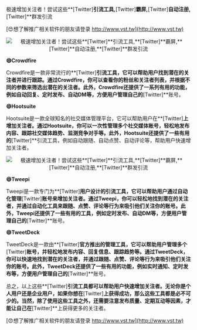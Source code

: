 极速增加关注者！尝试这些**[Twitter]**引流工具,**[Twitter]**霸屏,**[Twitter]**自动注册,**[Twitter]**群发引流

[😍想了解推广相关软件的朋友请登录 http://www.vst.tw](http://www.vst.tw)

 <center><img src="https://vst.tw/MP4/tuiguang/png/6.png" alt="极速增加关注者！尝试这些**[Twitter]**引流工具,**[Twitter]**霸屏,**[Twitter]**自动注册,**[Twitter]**群发引流"></center>

**😄Crowdfire**

Crowdfire是一款非常流行的**[Twitter]**引流工具，它可以帮助用户找到潜在的关注者并进行跟踪。通过Crowdfire，你可以查看你的粉丝和关注者列表，并根据不同的参数来筛选出潜在的关注者。此外，Crowdfire还提供了一系列有用的功能，例如自动回复、定时发布、自动DM等，方便用户管理自己的**[Twitter]**账号。

**😄Hootsuite**

Hootsuite是一款全球知名的社交媒体管理平台，它可以帮助用户在**[Twitter]**上增加关注者。通过Hootsuite，你可以一次性管理多个社交媒体账号，轻松地发布内容、跟踪社交媒体趋势、监测竞争对手等。此外，Hootsuite还提供了一些有用的**[Twitter]**引流工具，例如自动跟随、自动点赞、自动评论等，帮助用户快速增加关注者。

 <center><img src="https://vst.tw/MP4/tuiguang/png/5.png" alt="极速增加关注者！尝试这些**[Twitter]**引流工具,**[Twitter]**霸屏,**[Twitter]**自动注册,**[Twitter]**群发引流"></center>

**😄Tweepi**

Tweepi是一款专门为**[Twitter]**用户设计的引流工具，它可以帮助用户通过自动化管理**[Twitter]**账号来增加关注者。通过Tweepi，你可以轻松地找到潜在的关注者，并通过自动化工具来跟随、点赞、评论等行为来吸引他们关注你的账号。此外，Tweepi还提供了一些有用的工具，例如定时发布、自动DM等，方便用户管理自己的**[Twitter]**账号。

**😄TweetDeck**

TweetDeck是一款由**[Twitter]**官方推出的管理工具，它可以帮助用户管理多个**[Twitter]**账号，并轻松地发布内容、回复信息、跟踪趋势等。通过TweetDeck，你可以快速地找到潜在的关注者，并通过跟随、点赞、评论等行为来吸引他们关注你的账号。此外，TweetDeck还提供了一些有用的功能，例如实时通知、定时发布等，方便用户管理自己的**[Twitter]**账号。

总之，以上这些**[Twitter]**引流工具都可以帮助用户快速增加关注者。无论你是个人用户还是企业用户，如果你想在**[Twitter]**上获得成功，那么这些工具都是必不可少的。当然，除了使用这些工具之外，还需要注意发布质量、定期互动等因素，才能让自己在**[Twitter]**上获得更多的关注者。

[😍想了解推广相关软件的朋友请登录 http://www.vst.tw](http://www.vst.tw)



